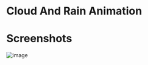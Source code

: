 # Cloud And Rain Animation


# Screenshots

![image](https://user-images.githubusercontent.com/72864817/171416844-5609ce5e-9327-45d4-872c-08071e6e6c4f.png)
